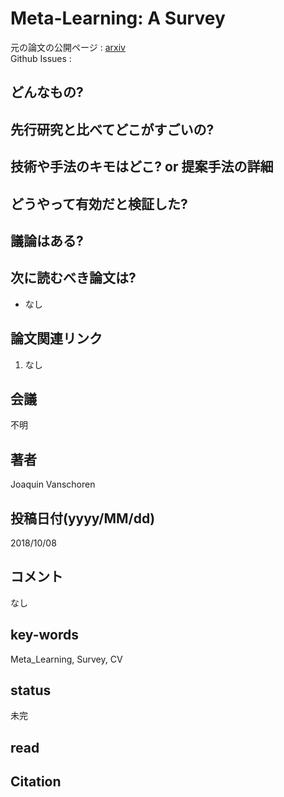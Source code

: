 # Meta-Learning: A Survey

元の論文の公開ページ : [arxiv](https://arxiv.org/abs/1810.03548)  
Github Issues : 

## どんなもの?

## 先行研究と比べてどこがすごいの?

## 技術や手法のキモはどこ? or 提案手法の詳細

## どうやって有効だと検証した?

## 議論はある?

## 次に読むべき論文は?
- なし

## 論文関連リンク
1. なし

## 会議
不明

## 著者
Joaquin Vanschoren

## 投稿日付(yyyy/MM/dd)
2018/10/08

## コメント
なし

## key-words
Meta_Learning, Survey, CV

## status
未完

## read

## Citation
